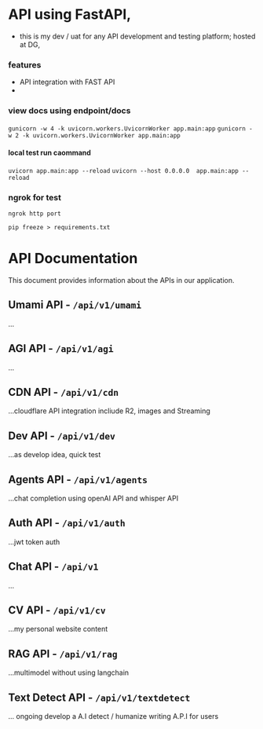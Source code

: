 # API using FastAPI, 
- this is my dev / uat for any API development and testing platform; hosted at DG, 

### features
* API integration with FAST API
* 

### view docs using endpoint/docs
```gunicorn -w 4 -k uvicorn.workers.UvicornWorker app.main:app```
```gunicorn -w 2 -k uvicorn.workers.UvicornWorker app.main:app```
#### local test run caommand
```uvicorn app.main:app --reload```
```uvicorn --host 0.0.0.0  app.main:app --reload```



### ngrok for test
```
ngrok http port
```

```
pip freeze > requirements.txt
```

# API Documentation

This document provides information about the APIs in our application.

## Umami API - `/api/v1/umami`
...
## AGI API - `/api/v1/agi`
... 
## CDN API - `/api/v1/cdn`
...cloudflare API integration incliude R2, images and Streaming
## Dev API - `/api/v1/dev`
...as develop idea, quick test
## Agents API - `/api/v1/agents`
...chat completion using openAI API and whisper API
## Auth API - `/api/v1/auth`
...jwt token auth
## Chat API - `/api/v1`
... 
## CV API - `/api/v1/cv`
...my personal website content
## RAG API - `/api/v1/rag`
...multimodel without using langchain
## Text Detect API - `/api/v1/textdetect`
... ongoing develop a A.I detect / humanize writing A.P.I for users